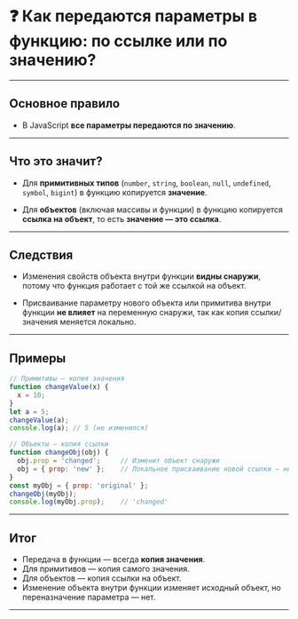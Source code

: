 # ❓ Как передаются параметры в функцию: по ссылке или по значению?

---

## Основное правило

- В JavaScript **все параметры передаются по значению**.

---

## Что это значит?

- Для **примитивных типов** (`number`, `string`, `boolean`, `null`, `undefined`, `symbol`, `bigint`) в функцию копируется **значение**.

- Для **объектов** (включая массивы и функции) в функцию копируется **ссылка на объект**, то есть **значение — это ссылка**.

---

## Следствия

- Изменения свойств объекта внутри функции **видны снаружи**, потому что функция работает с той же ссылкой на объект.

- Присваивание параметру нового объекта или примитива внутри функции **не влияет** на переменную снаружи, так как копия ссылки/значения меняется локально.

---

## Примеры

```js
// Примитивы — копия значения
function changeValue(x) {
  x = 10;
}
let a = 5;
changeValue(a);
console.log(a); // 5 (не изменился)

// Объекты — копия ссылки
function changeObj(obj) {
  obj.prop = 'changed';     // Изменит объект снаружи
  obj = { prop: 'new' };    // Локальное присваивание новой ссылки — не влияет снаружи
}
const myObj = { prop: 'original' };
changeObj(myObj);
console.log(myObj.prop);    // 'changed'
```

---

## Итог

- Передача в функции — всегда **копия значения**.
- Для примитивов — копия самого значения.
- Для объектов — копия ссылки на объект.
- Изменение объекта внутри функции изменяет исходный объект, но переназначение параметра — нет.

---
